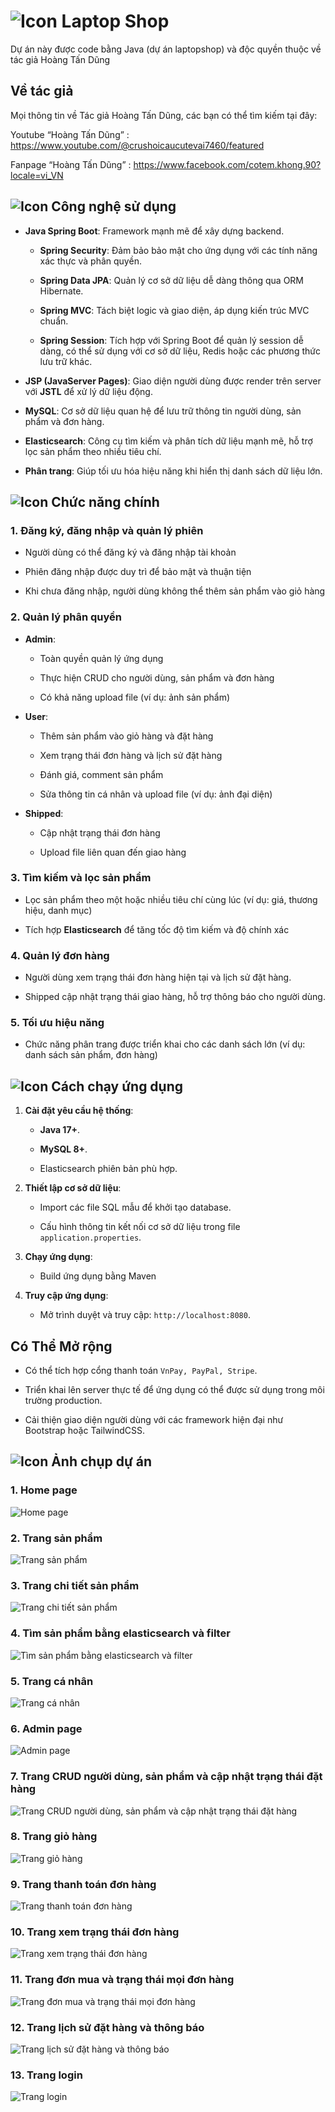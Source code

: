 # ![Icon](https://img.icons8.com/?size=35&id=104233&format=png&color=000000) Laptop Shop
Dự án này được code bằng Java (dự án laptopshop) và độc quyền thuộc về tác giả Hoàng Tấn Dũng

## Về tác giả
Mọi thông tin về Tác giả Hoàng Tấn Dũng, các bạn có thể tìm kiếm tại đây:

Youtube “Hoàng Tấn Dũng” : https://www.youtube.com/@crushoicaucutevai7460/featured

Fanpage “Hoàng Tấn Dũng” : https://www.facebook.com/cotem.khong.90?locale=vi_VN

## ![Icon](https://img.icons8.com/?size=25&id=43259&format=png&color=000000) Công nghệ sử dụng

- **Java Spring Boot**: Framework mạnh mẽ để xây dựng backend.

  - **Spring Security**: Đảm bảo bảo mật cho ứng dụng với các tính năng xác thực và phân quyền.

  - **Spring Data JPA**: Quản lý cơ sở dữ liệu dễ dàng thông qua ORM Hibernate.

  - **Spring MVC**: Tách biệt logic và giao diện, áp dụng kiến trúc MVC chuẩn.

  - **Spring Session**: Tích hợp với Spring Boot để quản lý session dễ dàng, có thể sử dụng với cơ sở dữ liệu, Redis hoặc các phương thức lưu trữ khác.

- **JSP (JavaServer Pages)**: Giao diện người dùng được render trên server với **JSTL** để xử lý dữ liệu động.

- **MySQL**: Cơ sở dữ liệu quan hệ để lưu trữ thông tin người dùng, sản phẩm và đơn hàng.

- **Elasticsearch**: Công cụ tìm kiếm và phân tích dữ liệu mạnh mẽ, hỗ trợ lọc sản phẩm theo nhiều tiêu chí.

- **Phân trang**: Giúp tối ưu hóa hiệu năng khi hiển thị danh sách dữ liệu lớn.

## ![Icon](https://img.icons8.com/?size=30&id=111139&format=png&color=000000) Chức năng chính

### **1. Đăng ký, đăng nhập và quản lý phiên**

- Người dùng có thể đăng ký và đăng nhập tài khoản

- Phiên đăng nhập được duy trì để bảo mật và thuận tiện

- Khi chưa đăng nhập, người dùng không thể thêm sản phẩm vào giỏ hàng

### **2. Quản lý phân quyền**
- **Admin**:

  - Toàn quyền quản lý ứng dụng

  - Thực hiện CRUD cho người dùng, sản phẩm và đơn hàng

  - Có khả năng upload file (ví dụ: ảnh sản phẩm)

- **User**:

  - Thêm sản phẩm vào giỏ hàng và đặt hàng

  - Xem trạng thái đơn hàng và lịch sử đặt hàng

  - Đánh giá, comment sản phẩm

  - Sửa thông tin cá nhân và upload file (ví dụ: ảnh đại diện)

- **Shipped**:

  - Cập nhật trạng thái đơn hàng

  - Upload file liên quan đến giao hàng

### **3. Tìm kiếm và lọc sản phẩm**

- Lọc sản phẩm theo một hoặc nhiều tiêu chí cùng lúc (ví dụ: giá, thương hiệu, danh mục)

- Tích hợp **Elasticsearch** để tăng tốc độ tìm kiếm và độ chính xác

### **4. Quản lý đơn hàng**

- Người dùng xem trạng thái đơn hàng hiện tại và lịch sử đặt hàng.

- Shipped cập nhật trạng thái giao hàng, hỗ trợ thông báo cho người dùng.

### **5. Tối ưu hiệu năng**

- Chức năng phân trang được triển khai cho các danh sách lớn (ví dụ: danh sách sản phẩm, đơn hàng)

## ![Icon](https://img.icons8.com/?size=30&id=108805&format=png&color=000000) Cách chạy ứng dụng

1. **Cài đặt yêu cầu hệ thống**:

   - **Java 17+**.

   - **MySQL 8+**.

   - Elasticsearch phiên bản phù hợp.

2. **Thiết lập cơ sở dữ liệu**:

   - Import các file SQL mẫu để khởi tạo database.

   - Cấu hình thông tin kết nối cơ sở dữ liệu trong file `application.properties`.

3. **Chạy ứng dụng**:

   - Build ứng dụng bằng Maven

4. **Truy cập ứng dụng**:

   - Mở trình duyệt và truy cập: `http://localhost:8080`.

## **Có Thể Mở rộng**

- Có thể tích hợp cổng thanh toán `VnPay, PayPal, Stripe`.

- Triển khai lên server thực tế để ứng dụng có thể được sử dụng trong môi trường production.

- Cải thiện giao diện người dùng với các framework hiện đại như Bootstrap hoặc TailwindCSS.

## ![Icon](https://img.icons8.com/?size=30&id=9YgKo9PXNHu4&format=png&color=000000) Ảnh chụp dự án

### 1. Home page

![Home page](https://scontent.fsgn5-5.fna.fbcdn.net/v/t39.30808-6/468357345_122150395466291068_7389740609774153854_n.jpg?_nc_cat=108&ccb=1-7&_nc_sid=127cfc&_nc_ohc=hdxCm2JfJ4gQ7kNvgEml1r2&_nc_zt=23&_nc_ht=scontent.fsgn5-5.fna&_nc_gid=AfKqFbmhc5mUnjS4Yvf9l5W&oh=00_AYCtpwwxV3jJ_Pbgw5yiGPCZbhzwrUT6NibMjBuVWiO3mw&oe=67486076)

### 2. Trang sản phẩm

![Trang sản phẩm](https://scontent.fsgn5-9.fna.fbcdn.net/v/t39.30808-6/468042969_122150395520291068_3844525518319800104_n.jpg?_nc_cat=105&ccb=1-7&_nc_sid=127cfc&_nc_ohc=nooZlwie2k8Q7kNvgECwnTN&_nc_zt=23&_nc_ht=scontent.fsgn5-9.fna&_nc_gid=AcpqIqh-EOlW8yQIJG-rxmR&oh=00_AYBX7s-hJCku2Tvpdh-67b1828B9HqtAi3WSnV2WWC2mvA&oe=6748602D)

### 3. Trang chi tiết sản phẩm

![Trang chi tiết sản phẩm](https://scontent.fsgn5-10.fna.fbcdn.net/v/t39.30808-6/468088207_122150395496291068_7213254627608566744_n.jpg?_nc_cat=110&ccb=1-7&_nc_sid=127cfc&_nc_ohc=RU-Ywlmu0lwQ7kNvgG4mnqL&_nc_zt=23&_nc_ht=scontent.fsgn5-10.fna&_nc_gid=Ae_lSnTmJ-78nhyaPMpeNyn&oh=00_AYCaT11zNKMlBrRBztzaK2Rrr43QHqT6KbFqFiZATEqBug&oe=67487F1F)

### 4. Tìm sản phẩm bằng elasticsearch và filter

![Tìm sản phẩm bằng elasticsearch và filter](https://scontent.fsgn5-5.fna.fbcdn.net/v/t39.30808-6/468208935_122150395790291068_4090862263106330607_n.jpg?_nc_cat=100&ccb=1-7&_nc_sid=127cfc&_nc_ohc=gLSh2RO5GC4Q7kNvgFrAWsx&_nc_zt=23&_nc_ht=scontent.fsgn5-5.fna&_nc_gid=AXe9MjNKJOf9z-t4Z2CUx-J&oh=00_AYCOSsFy5GBlKSjaypCcT7KF2nDibStPLIEEzODVbtniAA&oe=67485606)

### 5. Trang cá nhân

![Trang cá nhân](https://scontent.fsgn5-8.fna.fbcdn.net/v/t39.30808-6/468147034_122150404394291068_4181066319066834074_n.jpg?_nc_cat=109&ccb=1-7&_nc_sid=127cfc&_nc_ohc=naI0xjV-mc0Q7kNvgHHk-U1&_nc_zt=23&_nc_ht=scontent.fsgn5-8.fna&_nc_gid=Ao7OQaRPbAz-lAtAUCwavMZ&oh=00_AYCySTt37pTPuAL63Cu2bUw2l2IAg4rfwEo9W-j2gkisRA&oe=674870CF)

### 6. Admin page

![Admin page](https://scontent.fsgn5-8.fna.fbcdn.net/v/t39.30808-6/468234143_122150395580291068_9046488646030231393_n.jpg?_nc_cat=109&ccb=1-7&_nc_sid=127cfc&_nc_ohc=RS1EmQpX6UMQ7kNvgExWAQF&_nc_zt=23&_nc_ht=scontent.fsgn5-8.fna&_nc_gid=AVfroCUIlKUrlmWdviNSH9P&oh=00_AYDZ36zm6RuNZAJ61MK1HW8-vPBjxkdDTJVgJ1GcAOwJdw&oe=67485C34)

### 7. Trang CRUD người dùng, sản phẩm và cập nhật trạng thái đặt hàng

![Trang CRUD người dùng, sản phẩm và cập nhật trạng thái đặt hàng](https://scontent.fsgn5-9.fna.fbcdn.net/v/t39.30808-6/468089144_122150395646291068_7903849632802435327_n.jpg?_nc_cat=102&ccb=1-7&_nc_sid=127cfc&_nc_ohc=M4HVBPN2xQEQ7kNvgGXUMl_&_nc_zt=23&_nc_ht=scontent.fsgn5-9.fna&_nc_gid=A3dku5r_BLMwwpmx3aCHXrW&oh=00_AYBRJ2AxRB_wpqYULf2N2nTvly617xpgejOgWsGuxyTLPw&oe=67486ECA)

### 8. Trang giỏ hàng

![Trang giỏ hàng](https://scontent.fsgn5-14.fna.fbcdn.net/v/t39.30808-6/468088169_122150395700291068_5132530246234596603_n.jpg?_nc_cat=106&ccb=1-7&_nc_sid=127cfc&_nc_ohc=ka3p7X0Cgl0Q7kNvgGcpwrQ&_nc_zt=23&_nc_ht=scontent.fsgn5-14.fna&_nc_gid=A0dVfUHKI01YRhgUVrTgaBu&oh=00_AYD8jm9ZfWwdxbifoEBZD-m1TSKC2zNgI8t14z2mFzRv4Q&oe=67486E7F)

### 9. Trang thanh toán đơn hàng

![Trang thanh toán đơn hàng](https://scontent.fsgn5-14.fna.fbcdn.net/v/t39.30808-6/468206587_122150395616291068_8985177916908040915_n.jpg?_nc_cat=106&ccb=1-7&_nc_sid=127cfc&_nc_ohc=evEHW4MgxlwQ7kNvgEomIkS&_nc_zt=23&_nc_ht=scontent.fsgn5-14.fna&_nc_gid=AF3N2P7dRcITJTJos5iYImJ&oh=00_AYBQNg_1AYzpqn8ausnm8_5xopetd9KjD5VW0HIsxOsQ5g&oe=67487097)

### 10. Trang xem trạng thái đơn hàng

![Trang xem trạng thái đơn hàng](https://scontent.fsgn5-9.fna.fbcdn.net/v/t39.30808-6/468209050_122150395838291068_6232282994774543635_n.jpg?_nc_cat=105&ccb=1-7&_nc_sid=127cfc&_nc_ohc=QxBoYXOCkTQQ7kNvgGhLpoR&_nc_zt=23&_nc_ht=scontent.fsgn5-9.fna&_nc_gid=Aeaxzxa-bTpzGDZ0PEnRTE_&oh=00_AYC_OnVDk3ocbLRw4Ckgj0fCr8v0bRF826CRq_W9oUmycg&oe=674854BD)

### 11. Trang đơn mua và trạng thái mọi đơn hàng

![Trang đơn mua và trạng thái mọi đơn hàng](https://scontent.fsgn5-3.fna.fbcdn.net/v/t39.30808-6/468101604_122150404358291068_4077510413719410014_n.jpg?_nc_cat=104&ccb=1-7&_nc_sid=127cfc&_nc_ohc=mc9_eAafD3AQ7kNvgHJgj9i&_nc_zt=23&_nc_ht=scontent.fsgn5-3.fna&_nc_gid=Ar3b-AWRedLwoJht-Xy8jjm&oh=00_AYAu7hAJM5G4UbHWI5dMI3fw03n2HLrl42Xn8Mv2Z3OI2Q&oe=67486CEB)

### 12. Trang lịch sử đặt hàng và thông báo

![Trang lịch sử đặt hàng và thông báo](https://scontent.fsgn5-5.fna.fbcdn.net/v/t39.30808-6/468348612_122150395748291068_7764951022912230753_n.jpg?_nc_cat=100&ccb=1-7&_nc_sid=127cfc&_nc_ohc=mnVj4Hg_SCcQ7kNvgHpriqm&_nc_zt=23&_nc_ht=scontent.fsgn5-5.fna&_nc_gid=AetCniP0swNm4pAkcDCg25-&oh=00_AYAcNxuL9KHSZIApExpS7NfKcld6d1ilx5Nd1DOTTb-1Gw&oe=674868E1)

### 13. Trang login

![Trang login](https://scontent.fsgn5-5.fna.fbcdn.net/v/t39.30808-6/468140263_122150404334291068_8950719682990869513_n.jpg?_nc_cat=108&ccb=1-7&_nc_sid=127cfc&_nc_ohc=XPaKFnAQkcgQ7kNvgG_rrv6&_nc_zt=23&_nc_ht=scontent.fsgn5-5.fna&_nc_gid=A1IJQJnUwq8voKBcbB2UPHc&oh=00_AYAwK8BeC7Pdeo_gaee8Cgd7UvHheF7wASesoM-AgSYIVw&oe=67488D7A)